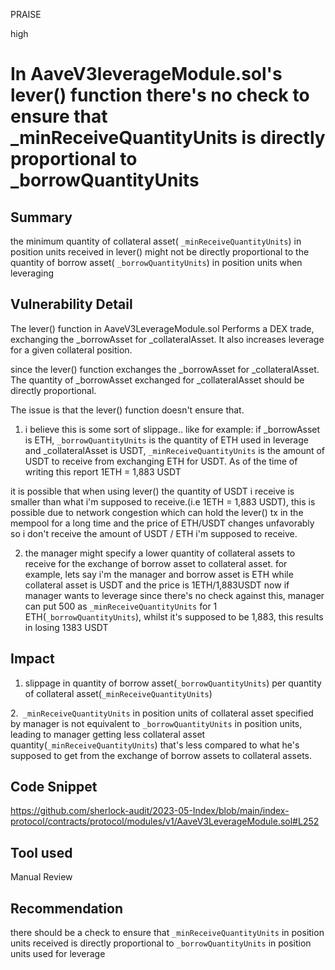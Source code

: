 PRAISE

high

# In AaveV3leverageModule.sol's lever() function there's no check to ensure that _minReceiveQuantityUnits is directly proportional to _borrowQuantityUnits

## Summary
the minimum quantity of collateral asset( `_minReceiveQuantityUnits`) in position units received in lever() might not be directly proportional to the quantity of borrow asset( `_borrowQuantityUnits`) in position units when leveraging

## Vulnerability Detail
The lever() function in AaveV3LeverageModule.sol Performs a DEX trade, exchanging the _borrowAsset for _collateralAsset. It also increases leverage for a given collateral position.

since the lever() function exchanges the _borrowAsset for _collateralAsset. The quantity of _borrowAsset exchanged for _collateralAsset should be directly proportional.

The issue is that the lever() function doesn't ensure that.

1. i believe this is some sort of slippage.. like for example:
if _borrowAsset is ETH, `_borrowQuantityUnits` is the quantity of ETH used in leverage and _collateralAsset is USDT, `_minReceiveQuantityUnits` is the amount of USDT to receive from exchanging ETH for USDT.
As of the time of writing this report 1ETH = 1,883 USDT

it is possible that when using lever() the quantity of USDT i receive is smaller than what i'm supposed to receive.(i.e 1ETH = 1,883 USDT), this is possible due to network congestion which can hold the lever() tx in the mempool for a long time and the price of ETH/USDT changes unfavorably so i don't receive the amount of USDT / ETH i'm supposed to receive.

2. the manager might specify a lower quantity of collateral assets to receive for the exchange of borrow asset to collateral asset.
for example, lets say i'm the manager and borrow asset is ETH while collateral asset is USDT and the price is 1ETH/1,883USDT
now if manager wants to leverage since there's no check against this, manager can put 500 as `_minReceiveQuantityUnits` for 1 ETH(`_borrowQuantityUnits`), whilst it's supposed to be 1,883, this results in losing 1383 USDT


## Impact
1. slippage in quantity of borrow asset(`_borrowQuantityUnits`) per quantity of collateral asset(`_minReceiveQuantityUnits`)

2.` _minReceiveQuantityUnits` in position units of collateral asset specified by manager is not equivalent to `_borrowQuantityUnits` in position units, leading to manager getting less collateral asset quantity(`_minReceiveQuantityUnits`) that's less compared to what he's supposed to get from the exchange of borrow assets to collateral assets.



## Code Snippet
https://github.com/sherlock-audit/2023-05-Index/blob/main/index-protocol/contracts/protocol/modules/v1/AaveV3LeverageModule.sol#L252

## Tool used

Manual Review

## Recommendation
there should be a check to ensure that `_minReceiveQuantityUnits` in position units received is directly proportional to `_borrowQuantityUnits` in position units used for leverage

